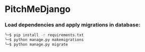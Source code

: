 # PitchMeDjango

### Load dependencies and apply migrations in database:
```sh
╰─$ pip install -r requirements.txt
╰─$ python manage.py makemigrations
╰─$ python manage.py migrate  
```
